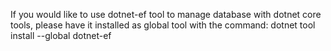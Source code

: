 
If you would like to use dotnet-ef tool to manage database with dotnet core tools, please have it installed as global tool with the command:
dotnet tool install --global dotnet-ef